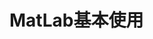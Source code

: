 <!--
 * @Author: Outsider
 * @Date: 2022-03-08 17:03:55
 * @LastEditors: Outsider
 * @LastEditTime: 2022-03-08 17:03:56
 * @Description: In User Settings Edit
 * @FilePath: \Notes\MatLab\Basic.md
-->

# MatLab基本使用

